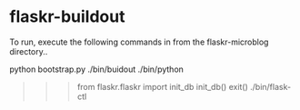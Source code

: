 flaskr-buildout
===============
To run, execute the following commands in from the flaskr-microblog directory..

python bootstrap.py
./bin/buidout
./bin/python
>>> from flaskr.flaskr import init_db
>>> init_db()
>>> exit()
./bin/flask-ctl
